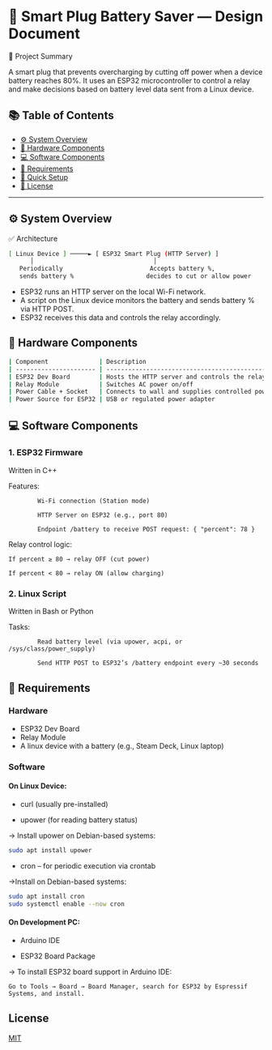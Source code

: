 # 🧠 Smart Plug Battery Saver — Design Document
📝 Project Summary

A smart plug that prevents overcharging by cutting off power when a device battery reaches 80%. It uses an ESP32 microcontroller to control a relay and make decisions based on battery level data sent from a Linux device.
## 📚 Table of Contents

- [⚙️ System Overview](#️-system-overview)
- [🔌 Hardware Components](#-hardware-components)
- [💻 Software Components](#-software-components)
- [🔧 Requirements](#-requirements)
- [🚀 Quick Setup](#-quick-setup)
- [📄 License](#-license)

---
## ⚙️ System Overview

✅ Architecture

```bash
[ Linux Device ] ─────► [ ESP32 Smart Plug (HTTP Server) ]
      │                                 │
   Periodically                        Accepts battery %,
   sends battery %                    decides to cut or allow power
```
- ESP32 runs an HTTP server on the local Wi-Fi network.
- A script on the Linux device monitors the battery and sends battery % via HTTP POST.
- ESP32 receives this data and controls the relay accordingly.

## 🔌 Hardware Components


```bash
| Component              | Description                                              |
| ---------------------- | -------------------------------------------------------- |
| ESP32 Dev Board        | Hosts the HTTP server and controls the relay             |
| Relay Module           | Switches AC power on/off                                 |
| Power Cable + Socket   | Connects to wall and supplies controlled power to device |
| Power Source for ESP32 | USB or regulated power adapter                           |

```
## 💻 Software Components
### 1. ESP32 Firmware

   Written in C++

   Features:
```
        Wi-Fi connection (Station mode)

        HTTP Server on ESP32 (e.g., port 80)

        Endpoint /battery to receive POST request: { "percent": 78 }
```
Relay control logic:

    If percent ≥ 80 → relay OFF (cut power)

    If percent < 80 → relay ON (allow charging)
### 2. Linux Script

 Written in Bash or Python

   Tasks:
```
        Read battery level (via upower, acpi, or /sys/class/power_supply)

        Send HTTP POST to ESP32’s /battery endpoint every ~30 seconds
```

## 🔧 Requirements
### Hardware
   - ESP32 Dev Board
   - Relay Module
   - A linux device with a battery (e.g., Steam Deck, Linux laptop)

### Software
#### On Linux Device:

   - curl (usually pre-installed)

   - upower (for reading battery status)

-> Install upower on Debian-based systems:
```bash
sudo apt install upower
```
- cron – for periodic execution via crontab

->Install on Debian-based systems:
```bash
sudo apt install cron
sudo systemctl enable --now cron
```

#### On Development PC:

   - Arduino IDE

   - ESP32 Board Package

-> To install ESP32 board support in Arduino IDE:

    Go to Tools → Board → Board Manager, search for ESP32 by Espressif Systems, and install.
## License

[MIT](https://choosealicense.com/licenses/mit/)
